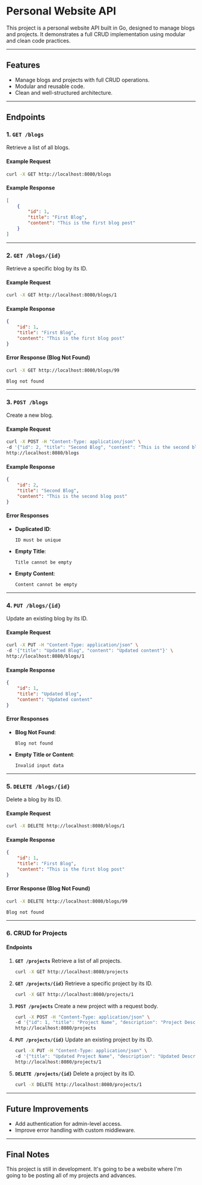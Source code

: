 
# Personal Website API

This project is a personal website API built in Go, designed to manage blogs and projects. It demonstrates a full CRUD implementation using modular and clean code practices.

---

## **Features**
- Manage blogs and projects with full CRUD operations.
- Modular and reusable code.
- Clean and well-structured architecture.

---

## **Endpoints**

### **1. `GET /blogs`**
Retrieve a list of all blogs.

#### **Example Request**
```bash
curl -X GET http://localhost:8080/blogs
```

#### **Example Response**
```json
[
    {
        "id": 1,
        "title": "First Blog",
        "content": "This is the first blog post"
    }
]
```

---

### **2. `GET /blogs/{id}`**
Retrieve a specific blog by its ID.

#### **Example Request**
```bash
curl -X GET http://localhost:8080/blogs/1
```

#### **Example Response**
```json
{
    "id": 1,
    "title": "First Blog",
    "content": "This is the first blog post"
}
```

#### **Error Response (Blog Not Found)**
```bash
curl -X GET http://localhost:8080/blogs/99
```
```text
Blog not found
```

---

### **3. `POST /blogs`**
Create a new blog.

#### **Example Request**
```bash
curl -X POST -H "Content-Type: application/json" \
-d '{"id": 2, "title": "Second Blog", "content": "This is the second blog post"}' \
http://localhost:8080/blogs
```

#### **Example Response**
```json
{
    "id": 2,
    "title": "Second Blog",
    "content": "This is the second blog post"
}
```

#### **Error Responses**
- **Duplicated ID**:
  ```
  ID must be unique
  ```

- **Empty Title**:
  ```
  Title cannot be empty
  ```

- **Empty Content**:
  ```
  Content cannot be empty
  ```

---

### **4. `PUT /blogs/{id}`**
Update an existing blog by its ID.

#### **Example Request**
```bash
curl -X PUT -H "Content-Type: application/json" \
-d '{"title": "Updated Blog", "content": "Updated content"}' \
http://localhost:8080/blogs/1
```

#### **Example Response**
```json
{
    "id": 1,
    "title": "Updated Blog",
    "content": "Updated content"
}
```

#### **Error Responses**
- **Blog Not Found**:
  ```text
  Blog not found
  ```

- **Empty Title or Content**:
  ```
  Invalid input data
  ```

---

### **5. `DELETE /blogs/{id}`**
Delete a blog by its ID.

#### **Example Request**
```bash
curl -X DELETE http://localhost:8080/blogs/1
```

#### **Example Response**
```json
{
    "id": 1,
    "title": "First Blog",
    "content": "This is the first blog post"
}
```

#### **Error Response (Blog Not Found)**
```bash
curl -X DELETE http://localhost:8080/blogs/99
```
```text
Blog not found
```

---

### **6. CRUD for Projects**

#### **Endpoints**

1. **`GET /projects`**
   Retrieve a list of all projects.
   ```bash
   curl -X GET http://localhost:8080/projects
   ```

2. **`GET /projects/{id}`**
   Retrieve a specific project by its ID.
   ```bash
   curl -X GET http://localhost:8080/projects/1
   ```

3. **`POST /projects`**
   Create a new project with a request body.
   ```bash
   curl -X POST -H "Content-Type: application/json" \
   -d '{"id": 1, "title": "Project Name", "description": "Project Description", "url": "https://example.com", "status": "in progress"}' \
   http://localhost:8080/projects
   ```

4. **`PUT /projects/{id}`**
   Update an existing project by its ID.
   ```bash
   curl -X PUT -H "Content-Type: application/json" \
   -d '{"title": "Updated Project Name", "description": "Updated Description", "url": "https://example.com", "status": "completed"}' \
   http://localhost:8080/projects/1
   ```

5. **`DELETE /projects/{id}`**
   Delete a project by its ID.
   ```bash
   curl -X DELETE http://localhost:8080/projects/1
   ```

---

## **Future Improvements**
- Add authentication for admin-level access.
- Improve error handling with custom middleware.

---

## **Final Notes**
This project is still in development. It's going to be a website where I'm going to be posting all of my projects and advances.
